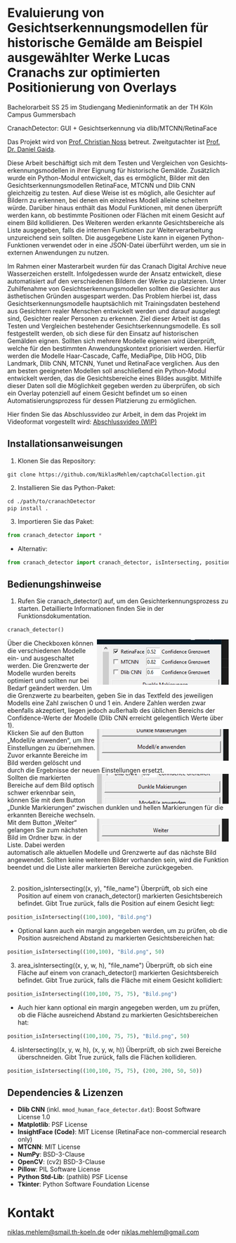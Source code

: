# Evaluierung von Gesichtserkennungsmodellen für historische Gemälde am Beispiel ausgewählter Werke Lucas Cranachs zur optimierten Positionierung von Overlays
Bachelorarbeit SS 25 im Studiengang Medieninformatik an der TH Köln Campus Gummersbach

CranachDetector: GUI + Gesichtserkennung via dlib/MTCNN/RetinaFace

Das Projekt wird von [Prof. Christian Noss](https://www.th-koeln.de/personen/christian.noss/) betreut.
Zweitgutachter ist [Prof. Dr. Daniel Gaida](https://www.th-koeln.de/personen/daniel.gaida/).

Diese Arbeit beschäftigt sich mit dem Testen und Vergleichen von Gesichts­erkennungs­modellen in ihrer Eignung für historische Gemälde. Zusätzlich wurde ein Python-Modul entwickelt, das es ermöglicht, Bilder mit den Gesichts­erkennungs­modellen RetinaFace, MTCNN und Dlib CNN gleichzeitig zu testen. Auf diese Weise ist es möglich, alle Gesichter auf Bildern zu erkennen, bei denen ein einzelnes Modell alleine scheitern würde.
Darüber hinaus enthält das Modul Funktionen, mit denen überprüft werden kann, ob bestimmte Positionen oder Flächen mit einem Gesicht auf einem Bild kollidieren.
Des Weiteren werden erkannte Gesichtsbereiche als Liste ausgegeben, falls die internen Funktionen zur Weiterverarbeitung unzureichend sein sollten. Die ausgegebene Liste kann in eigenen Python-Funktionen verwendet oder in eine JSON-Datei überführt werden, um sie in externen Anwendungen zu nutzen.

Im Rahmen einer Masterarbeit wurden für das Cranach Digital Archive neue Wasserzeichen erstellt. Infolgedessen wurde der Ansatz entwickelt, diese automatisiert auf den verschiedenen Bildern der Werke zu platzieren. Unter Zuhilfenahme von Gesichtserkennungsmodellen sollten die Gesichter aus ästhetischen Gründen ausgespart werden. Das Problem hierbei ist, dass Gesichtserkennungsmodelle hauptsächlich mit Trainingsdaten bestehend aus Gesichtern realer Menschen entwickelt werden und darauf ausgelegt sind, Gesichter realer Personen zu erkennen. Ziel dieser Arbeit ist das Testen und Vergleichen bestehender Gesichtserkennungsmodelle. Es soll festgestellt werden, ob sich diese für den Einsatz auf historischen Gemälden eignen. Sollten sich mehrere Modelle eigenen wird überprüft, welche für den bestimmten Anwendungskontext priorisiert werden. Hierfür werden die Modelle Haar-Cascade, Caffe, MediaPipe, Dlib HOG, Dlib Landmark, Dlib CNN, MTCNN, Yunet und RetinaFace verglichen. Aus den am besten geeigneten Modellen soll anschließend ein Python-Modul entwickelt werden, das die Gesichtsbereiche eines Bildes ausgibt. Mithilfe dieser Daten soll die Möglichkeit gegeben werden zu überprüfen, ob sich ein Overlay potenziell auf einem Gesicht befindet um so einen Automatisierungsprozess für dessen Platzierung zu ermöglichen.

Hier finden Sie das Abschlussvideo zur Arbeit, in dem das Projekt im Videoformat vorgestellt wird: [Abschlussvideo (WIP)]()

## Installationsanweisungen

1. Klonen Sie das Repository:

```shell
git clone https://github.com/NiklasMehlem/captchaCollection.git
```

2. Installieren Sie das Python-Paket:

```shell
cd ./path/to/cranachDetector
pip install .
```

3. Importieren Sie das Paket:

```python
from cranach_detector import *
```

- Alternativ:

```python
from cranach_detector import cranach_detector, isIntersecting, position_isIntersecting, area_isIntersecting
```

## Bedienungshinweise

1. Rufen Sie cranach_detector() auf, um den Gesichterkennungsprozess zu starten. Detaillierte Informationen finden Sie in der Funktionsdokumentation.

```python
cranach_detector()
```

<img width="300" align="right" src="./project/repo_img/modelleUndGrenzwerte.png">
Über die Checkboxen können die verschiedenen Modelle ein- und ausgeschaltet werden. Die Grenzwerte der Modelle wurden bereits optimiert und sollten nur bei Bedarf geändert werden. Um die Grenzwerte zu bearbeiten, geben Sie in das Textfeld des jeweiligen Modells eine Zahl zwischen 0 und 1 ein. Andere Zahlen werden zwar ebenfalls akzeptiert, liegen jedoch außerhalb des üblichen Bereichs der Confidence-Werte der Modelle (Dlib CNN erreicht gelegentlich Werte über 1).
<br clear="both">

<img width="300" align="right" src="./project/repo_img/modelleAnwenden.png">
Klicken Sie auf den Button „Modell/e anwenden“, um Ihre Einstellungen zu übernehmen. Zuvor erkannte Bereiche im Bild werden gelöscht und durch die Ergebnisse der neuen Einstellungen ersetzt.
<br clear="both">

<img width="300" align="right" src="./project/repo_img/dunkleMakierungen.png">
Sollten die markierten Bereiche auf dem Bild optisch schwer erkennbar sein, können Sie mit dem Button „Dunkle Markierungen“ zwischen dunklen und hellen Markierungen für die erkannten Bereiche wechseln.
<br clear="both">

<img width="300" align="right" src="./project/repo_img/weiter.png">
Mit dem Button „Weiter“ gelangen Sie zum nächsten Bild im Ordner bzw. in der Liste. Dabei werden automatisch alle aktuellen Modelle und Grenzwerte auf das nächste Bild angewendet. Sollten keine weiteren Bilder vorhanden sein, wird die Funktion beendet und die Liste aller markierten Bereiche zurückgegeben.
<br clear="both">
<br>

2. position_isIntersecting((x, y), "file_name") Überprüft, ob sich eine Position auf einem von cranach_detector() markierten Gesichtsbereich befindet. Gibt True zurück, falls die Position auf einem Gesicht liegt:

```python
position_isIntersecting((100,100), "Bild.png")
```

- Optional kann auch ein margin angegeben werden, um zu prüfen, ob die Position ausreichend Abstand zu markierten Gesichtsbereichen hat:

```python
position_isIntersecting((100,100), "Bild.png", 50)
```

3. area_isIntersecting((x, y, w, h), "file_name")
Überprüft, ob sich eine Fläche auf einem von cranach_detector() markierten Gesichtsbereich befindet. Gibt True zurück, falls die Fläche mit einem Gesicht kollidiert:

```python
position_isIntersecting((100,100, 75, 75), "Bild.png")
```

- Auch hier kann optional ein margin angegeben werden, um zu prüfen, ob die Fläche ausreichend Abstand zu markierten Gesichtsbereichen hat:

```python
position_isIntersecting((100,100, 75, 75), "Bild.png", 50)
```

4. isIntersecting((x, y, w, h), (x, y, w, h)) Überprüft, ob sich zwei Bereiche überschneiden. Gibt True zurück, falls die Flächen kollidieren.

```python
position_isIntersecting((100,100, 75, 75), (200, 200, 50, 50))
```

## Dependencies & Lizenzen
- **Dlib CNN** (inkl. `mmod_human_face_detector.dat`): Boost Software License 1.0  
- **Matplotlib**: PSF License  
- **InsightFace (Code)**: MIT License (RetinaFace non-commercial research only)  
- **MTCNN**: MIT License
- **NumPy**: BSD-3-Clause
- **OpenCV**: (cv2) BSD-3-Clause
- **Pillow**: PIL Software License
- **Python Std‑Lib**: (pathlib) PSF License 
- **Tkinter**: Python Software Foundation License

# Kontakt
niklas.mehlem@smail.th-koeln.de
oder
niklas.mehlem@gmail.com
